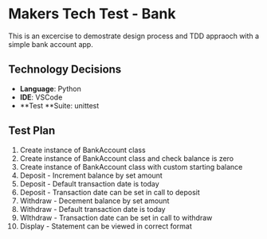 # Makers Tech Test - Bank

This is an excercise to demostrate design process and TDD appraoch with a simple bank account app.

## Technology Decisions

* **Language**: Python
* **IDE**: VSCode
* **Test **Suite: unittest


## Test Plan

1. Create instance of BankAccount class
2. Create instance of BankAccount class and check balance is zero
3. Create instance of BankAccount class with custom starting balance
4. Deposit - Increment balance by set amount
5. Deposit - Default transaction date is today
6. Deposit - Transaction date can be set in call to deposit
7. Withdraw - Decement balance by set amount
8. Withdraw - Default transaction date is today
9. WIthdraw - Transaction date can be set in call to withdraw
10. Display - Statement can be viewed in correct format
